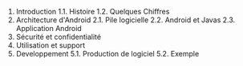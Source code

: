 1. Introduction
  1.1. Histoire
  1.2. Quelques Chiffres
2. Architecture d'Android
  2.1. Pile logicielle
  2.2. Android et Javas
  2.3. Application Android
3. Sécurité et confidentialité
  4. Utilisation et support
5. Developpement
  5.1. Production de logiciel
  5.2. Exemple
